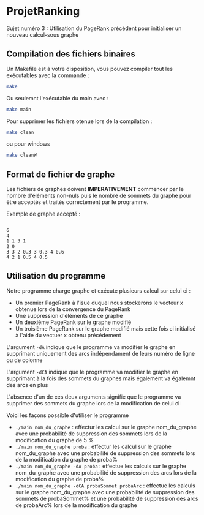 # ProjetRanking
Sujet numéro 3 : Utilisation du PageRank précédent pour initialiser un nouveau calcul-sous graphe

## Compilation des fichiers binaires

Un Makefile est à votre disposition, vous pouvez compiler tout les exécutables avec la commande :
```bash
make
```

Ou seulemnt l'exécutable du main avec :
```bash
make main
```
Pour supprimer les fichiers otenue lors de la compilation : 
```bash
make clean
```
ou pour windows 
```bash
make cleanW
```
## Format de fichier de graphe
Les fichiers de graphes doivent **IMPERATIVEMENT** commencer par le nombre d'éléments non-nuls puis le nombre de sommets du graphe pour être acceptés et traités correctement par le programme.

Exemple de graphe accepté :
<pre><code>
6
4
1 1 3 1
2 0
3 3 2 0.3 3 0.3 4 0.6
4 2 1 0.5 4 0.5
</code></pre>

## Utilisation du programme
Notre programme charge graphe et exécute plusieurs calcul sur celui ci :
* Un premier PageRank à l'isue duquel nous stockerons le vecteur x obtenue lors de la convergence du PageRank
* Une suppression d'éléments de ce graphe
* Un deuxième PageRank sur le graphe modifié
* Un troisième PageRank sur le graphe modifié mais cette fois ci initialisé à l'aide du vectuer x obtenu précédement

L'argument `-dA` indique que le programme va modifier le graphe en supprimant uniquement des arcs indépendament de leurs numéro de ligne ou de colonne

L'argument `-dCA` indique que le programme va modifier le graphe en supprimant à la fois des sommets du graphes mais également va égalemnt des arcs en plus

L'absence d'un de ces deux arguments signifie que le programme va supprimer des sommets du graphe lors de la modification de celui ci

Voici les façons possible d'utiliser le programme 
* `./main nom_du_graphe` : effectur les calcul sur le graphe nom_du_graphe avec une probabilité de suppression des sommets lors de la modification du graphe de 5 %
* `./main nom_du_graphe proba` : effectur les calcul sur le graphe nom_du_graphe avec une probabilité de suppression des sommets lors de la modification du graphe de proba%
* `./main nom_du_graphe -dA proba` : effectue les calculs sur le graphe nom_du_graphe avec une probabilité de suppression des arcs lors de la modification du graphe de proba%
* `./main nom_du_graphe -dCA probaSommet probaArc` : effectue les calculs sur le graphe nom_du_graphe avec une probabilité de suppression des sommets de probaSommet% et une probabilité de suppression des arcs de probaArc% lors de la modification du graphe
